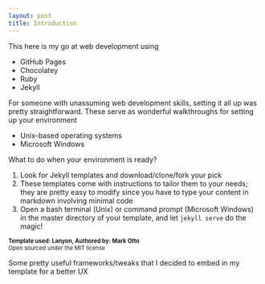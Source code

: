 ```yaml
---
layout: post
title: Introduction
---
```


This here is my go at web development using
* <a href="https://pages.github.com/" target="_blank;" style="text-decoration:none;">GitHub Pages</a>
* <a href="https://chocolatey.org/" target="_blank;" style="text-decoration:none;">Chocolatey</a>
* <a href="https://rubyinstaller.org/" target="_blank;" style="text-decoration:none;">Ruby</a>
* <a href="https://jekyllrb.com/" target="_blank;" style="text-decoration:none;">Jekyll</a>

For someone with unassuming web development skills, setting it all up was pretty straightforward. These serve as wonderful walkthroughs for setting up your environment
* <a href="https://jekyllrb.com/docs/installation/" target="_blank;" style="text-decoration:none;">Unix-based operating systems</a>
* <a href="https://jekyllrb.com/docs/windows/" target="_blank;" style="text-decoration:none;">Microsoft Windows</a>

What to do when your environment is ready?
1. Look for Jekyll templates and download/clone/fork your pick
2. These templates come with instructions to tailor them to your needs; they are pretty easy to modify since you have to type your content in markdown involving minimal code
3. Open a bash terminal (Unix) or command prompt (Microsoft Windows) in the master directory of your template, and let <code>jekyll serve</code> do the magic!

<div class="message text-center" style="font-size:80%;">
	<strong>Template used: <a href="https://www.github.com/poole/lanyon" style="text-decoration:none;">Lanyon</a>, Authored by: <a href="https://www.github.com/mdo/" style="text-decoration:none;">Mark Otto</a></strong>
	<br>Open sourced under the <a href="{{ site.baseurl }}/LICENSE.md" style="text-decoration:none;">MIT license</a>
</div>

Some pretty useful frameworks/tweaks that I decided to embed in my template for a better UX

<div style="text-align: center;">
<div class="btn-group">
  <a class="btn btn-light" type="button" href="https://www.michaelsoolee.com/google-analytics-jekyll/" target="_blank;" style="color: Tomato;" title="Google Analytics"><i class="fa fa-lg fa-bar-chart"></i></a>
  <a class="btn btn-light" type="button" href="http://www.lokeshdhakar.com/projects/lightbox2/" target="_blank;" style="color: DarkOrange;" title="Lightbox"><i class="fa fa-lg fa-camera-retro"></i></a>
  <a class="btn btn-light" type="button" href="http://www.fontawesome.io/" target="_blank;" style="color: MediumSeaGreen;" title="Font Awesome"><i class="fa fa-lg fa-font-awesome"></i></a>
  <a class="btn btn-light" type="button" href="https://www.getbootstrap.com/" target="_blank;" style="color: RebeccaPurple;" title="Bootstrap"><i class="fa fa-lg fa-html5"><i class="fa fa-lg fa-css3"></i></i></a>
</div>
</div>

<!--
<div class="container-fluid row">
	<div class="col" style="padding-right:0; padding-left:0;">
		<div class="list-group small">
			<a class="list-group-item list-group-item-action active" onclick="toggle(this)" href="https://www.getbootstrap.com/" target="_blank;" style="text-decoration:none; padding: 2%;">&nbsp;&nbsp;Bootstrap</a>
			<div class="w-100" style="padding:-;"></div>
			<a class="list-group-item list-group-item-action" onclick="toggle(this)" href="http://www.fontawesome.io/" target="_blank;" style="text-decoration:none; padding: 2%;">&nbsp;&nbsp;Font Awesome</a>
		</div>
	</div>
	
	<div class="col" style="padding-right:0; padding-left:0;">
		<div class="list-group small">
			<a class="list-group-item list-group-item-action" onclick="toggle(this)" href="https://www.michaelsoolee.com/google-analytics-jekyll/" target="_blank;" style="text-decoration:none; padding: 2%;">&nbsp;&nbsp;Google Analytics</a>
			<div class="w-100" style="padding:0"></div>
			<a class="list-group-item list-group-item-action" onclick="toggle(this)" href="http://www.lokeshdhakar.com/projects/lightbox2/" target="_blank;" style="text-decoration:none; padding: 2%;">&nbsp;&nbsp;Lightbox</a>
		</div>
	</div>
</div>

<script>
function toggle(element) {
	var $this = $(element);

    $('.active').removeClass('active');
    $this.toggleClass('active')
}
</script>
-->